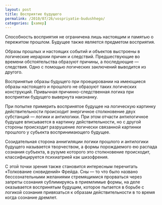 ```yaml
---
layout: post
title: Восприятие будущего
permalink: /2010/07/26/vospriyatie-budushhego/
categories: [xamep]
---
```


Способность восприятия не ограничена лишь настоящим и памятью о пережитом прошлом. Будущее также является предметом восприятия.

Образы прошлых и настоящих событий и объектов выстроены в логические иерархии причин и следствий. Предшествующие во времени обстоятельства образуют причины, а последующие — следствия. Одно с помощью логических заключений выводится из другого.

Воспринятые образы будущего при проецировании на имеющиеся образы настоящего и прошлого не образуют таких логических конструкций. Привычная причинно-следственная логика при восприятии будущего вывернута наизнанку.

При попытке примерить воспринятое будущее на логическую картинку действительности происходит энергичное столкновение двух субстанций — логики и антилогики. При этом отчасти антилогичное будущее вписывается в картинку действительности, но с другой стороны происходит разрушение логически связанной картинки прошлого у субьекта воспринимающего будущее.

Созидательная сторона аннигиляции логики прошлого и антилогики будущего называется творчеством, а формы порождаемого ею распада сознания субъекта, в рузуме которого это столкновение происходит, классифицируется психиатрией как шизофрения.

С этой точки зрения также становится интересным перечитать «Толкование сновидений» Фрейда. Сны — то что было названо бессознательными желаниями стремящимися прорваться через запреты сознания сублимируясь в приемлимые формы, на деле оказывается воспринятым будущим, которое пытается в борьбе с логикой сознания привязаться к образам действительности в то время когда сознание дремлет.
